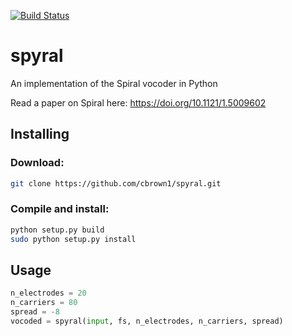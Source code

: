 [![Build Status](https://travis-ci.org/cbrown1/spyral.svg?branch=master)](https://travis-ci.org/cbrown1/spyral)

# spyral

An implementation of the Spiral vocoder in Python

Read a paper on Spiral here: https://doi.org/10.1121/1.5009602

## Installing

### Download:

```bash
git clone https://github.com/cbrown1/spyral.git
```

### Compile and install:

```bash
python setup.py build
sudo python setup.py install
```

## Usage
```python
n_electrodes = 20
n_carriers = 80
spread = -8
vocoded = spyral(input, fs, n_electrodes, n_carriers, spread)
```
